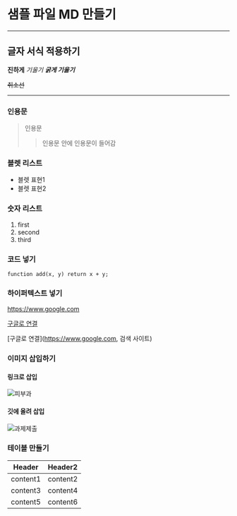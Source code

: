 # 샘플 파일 MD 만들기

---

## 글자 서식 적용하기
**진하게**
*기울기*
***굵게 기울기***

~~취소선~~

---

### 인용문
> 인용문
>>인용문 안에 인용문이 들어감


### 블렛 리스트
- 블렛 표현1
- 블렛 표현2


### 숫자 리스트
1. first
2. second
3. third


### 코드 넣기
`function add(x, y) return x + y;`

### 하이퍼텍스트 넣기
https://www.google.com

[구글로 연결](https://www.google.com)

[구글로 연결](https://www.google.com, 검색 사이트)


### 이미지 삽입하기
#### 링크로 삽입
![피부과](https://search.pstatic.net/common/?src=http%3A%2F%2Fblogfiles.naver.net%2FMjAyNDA0MjlfMTE3%2FMDAxNzE0Mzc1Mjk4Njk2.DcN8cRcTYccLjmVHeq_7WpDl4ZE0rgymtsyrKL_wDUkg.g2NcRjUK12H5-cfOm3lrvZslMveU4FtufP__UzhpUxMg.JPEG%2FDAY00068-%25C6%25ED%25C1%25FD.JPG&type=a340)

#### 깃에 올려 삽입
![과제제출](./img/20190419_124619.jpg)


### 테이블 만들기
|Header|Header2|
|:--:|:--|
|content1|content2|
|content3|content4|
|content5|content6|

